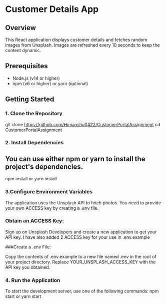 # Customer Details App

## Overview

This React application displays customer details and fetches random images from Unsplash. Images are refreshed every 10 seconds to keep the content dynamic.

## Prerequisites

- Node.js (v14 or higher)
- npm (v6 or higher) or yarn (optional)

## Getting Started

### 1. Clone the Repository

git clone https://github.com/Himanshu0422/CustomerPortalAssignment
cd CustomerPortalAssignment

### 2. Install Dependencies
## You can use either npm or yarn to install the project's dependencies.
npm install or yarn install

### 3.Configure Environment Variables
The application uses the Unsplash API to fetch photos. You need to provide your own ACCESS key by creating a .env file.

### Obtain an ACCESS Key:

Sign up on Unsplash Developers and create a new application to get your API key. I have also added 2 ACCESS key for your use in .env.example

###Create a .env File:

Copy the contents of .env.example to a new file named .env in the root of your project directory.
Replace YOUR_UNSPLASH_ACCESS_KEY with the API key you obtained.


### 4. Run the Application

To start the development server, use one of the following commands:
npm start or yarn start

